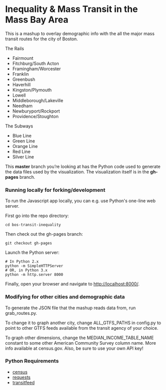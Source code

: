 Inequality & Mass Transit in the Mass Bay Area
=====================

This is a mashup to overlay demographic info with the all the major mass transit routes for the city of Boston.

The Rails
 * Fairmount
 * Fitchburg/South Acton
 * Framingham/Worcester
 * Franklin
 * Greenbush
 * Haverhill
 * Kingston/Plymouth
 * Lowell
 * Middleborough/Lakeville
 * Needham
 * Newburyport/Rockport
 * Providence/Stoughton


The Subways
 * Blue Line
 * Green Line
 * Orange Line
 * Red Line
 * Silver Line



This **master** branch you’re looking at has the Python code used to generate the data files used by the visualization. The visualization itself is in the **gh-pages** branch.

### Running locally for forking/development

To run the Javascript app locally, you can e.g. use Python's one-line web server.

First go into the repo directory:

    cd bos-transit-inequality

Then check out the gh-pages branch:

    git checkout gh-pages

Launch the Python server:

    # In Python 2.x
    python -m SimpleHTTPServer
    # OR, in Python 3.x
    python -m http.server 8000

Finally, open your browser and navigate to [http://localhost:8000/](http://localhost:8000/).


### Modifying for other cities and demographic data
To generate the JSON file that the mashup reads data from, run grab_routes.py. 

To change it to graph another city, change ALL_GTFS_PATHS in config.py to point to other GTFS feeds available from the transit agency of your choice. 

To graph other dimensions, change the MEDIAN_INCOME_TABLE_NAME constant to some other American Community Survey column name. More info available at census.gov. Also, be sure to use your own API key!

### Python Requirements
 * [census](https://github.com/sunlightlabs/census)
 * [requests](http://docs.python-requests.org/en/latest/)
 * [transitfeed](https://code.google.com/p/googletransitdatafeed/wiki/TransitFeed) 
